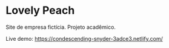# Lovely Peach
Site de empresa fictícia. Projeto acadêmico.

Live demo: https://condescending-snyder-3adce3.netlify.com/
